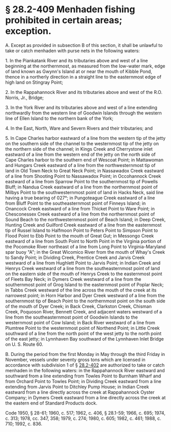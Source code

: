 # § 28.2-409 Menhaden fishing prohibited in certain areas; exception.

<p>A. Except as provided in subsection B of this section, it shall be unlawful to take or catch menhaden with purse nets in the following waters:</p><p>1. In the Piankatank River and its tributaries above and west of a line beginning at the northernmost, as measured from the low-water mark, edge of land known as Gwynn's Island at or near the mouth of Kibble Pond, thence in a northerly direction in a straight line to the easternmost edge of high land on Stingray Point;</p><p>2. In the Rappahannock River and its tributaries above and west of the R.O. Norris, Jr., Bridge;</p><p>3. In the York River and its tributaries above and west of a line extending northwardly from the western line of Goodwin Islands through the western line of Ellen Island to the northern bank of the York;</p><p>4. In the East, North, Ware and Severn Rivers and their tributaries; and</p><p>5. In Cape Charles harbor eastward of a line from the western tip of the jetty on the southern side of the channel to the westernmost tip of the jetty on the northern side of the channel; in Kings Creek and Cherrystone inlet eastward of a line from the western end of the jetty on the north side of Cape Charles harbor to the southern end of Wescoat Point; in Mattawoman and Hungars Creek eastward of a line from the northwesternmost tip of land in Old Town Neck to Great Neck Point; in Nassawadox Creek eastward of a line from Shooting Point to Nassawadox Point; in Occohannock Creek eastward of a line from Sparrow Point to the southernmost tip of Powells Bluff; in Nandua Creek eastward of a line from the northernmost point of Milbys Point to the southwesternmost point of land in Hacks Neck, said line having a true bearing of 027°; in Pungoteague Creek eastward of a line from Bluff Point to the southeasternmost point of Finneys Island; in Onancock Creek eastward of a line from Thicket Point to Ware Point; in Chesconessex Creek eastward of a line from the northernmost point of Sound Beach to the northwesternmost point of Beach Island; in Deep Creek, Hunting Creek and Guilford Creek eastward of a line from the easternmost tip of Russel Island to Halfmoon Point to Peters Point to Simpson Point to Flood Point to Ebb Point to the mouth of Great Gut; in Messongo Creek eastward of a line from South Point to North Point in the Virginia portion of the Pocomoke River northeast of a line from Long Point to Virginia-Maryland spar buoy "A"; in the Great Wicomico River from the mouth of Whay's Creek to Sandy Point; in Dividing Creek, Prentice Creek and Jarvis Creek westward of a line from Hughlett Point to Jarvis Point; in Indian Creek and Henrys Creek westward of a line from the southeasternmost point of land on the eastern side of the mouth of Henrys Creek to the easternmost point of Fleets Bay Neck; in Dymers Creek westward of a line from the southernmost point of Grog Island to the easternmost point of Poplar Neck; in Tabbs Creek westward of the line across the mouth of the creek at its narrowest point; in Horn Harbor and Dyer Creek westward of a line from the southernmost tip of Beach Point to the northernmost point on the south side of the mouth of Dyer Creek; in Back Creek, Clarkston Creek, Chisman Creek, Poquoson River, Bennett Creek, and adjacent waters westward of a line from the southeasternmost point of Goodwin Islands to the westernmost point of Cow Island; in Back River westward of a line from Plumtree Point to the westernmost point of Northend Point; in Little Creek southward of a line from the north point of the west jetty to the north point of the east jetty; in Lynnhaven Bay southward of the Lynnhaven Inlet Bridge on U. S. Route 60.</p><p>B. During the period from the first Monday in May through the third Friday in November, vessels under seventy gross tons which are licensed in accordance with subdivision 1 of § <a href='http://law.lis.virginia.gov/vacode/28.2-402/'>28.2-402</a> are authorized to take or catch menhaden in the following waters: in the Rappahannock River eastward and southward from a line extending from Towles Point to Burnham Wharf and from Orchard Point to Towles Point; in Dividing Creek eastward from a line extending from Jarvis Point to Ditchley Pump House; in Indian Creek eastward from a line directly across the creek at Rappahannock Oyster Company; in Dymers Creek eastward from a line directly across the creek at the eastern end of Standard Products dock.</p><p>Code 1950, § 28-61; 1960, c. 517; 1962, c. 406, § 28.1-59; 1966, c. 695; 1974, c. 313; 1978, cc. 347, 358; 1979, c. 274; 1980, c. 605; 1982, c. 461; 1988, c. 710; 1992, c. 836.</p>
